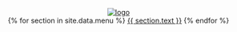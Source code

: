 <header class = 'header'>
  <div class="row">
          	<div class='col-md-3 offset-md-4 logo'>
              	<a href = '{{site.baseurl}}'>
                  	<img src = '{{site.baseurl}}/assets/notice.png' alt = 'logo'>
              	</a>
          	</div>
          	<i class = 'fa fa-bars tp-menu' aria-hidden = 'true'></i>
          	<div class='col-md-3 offset-md-4 menu-bar'>
              <nav class = 'menu flex'>
                  <span class = 'flex'>
                      {% for section in site.data.menu %}
                          <a href='{{ site.baseurl }}/#{{ section.id }}'>{{ section.text }}</a>
                      {% endfor %}
                  </span>
              </nav>
          	</div>
    
  </div>
</header>
